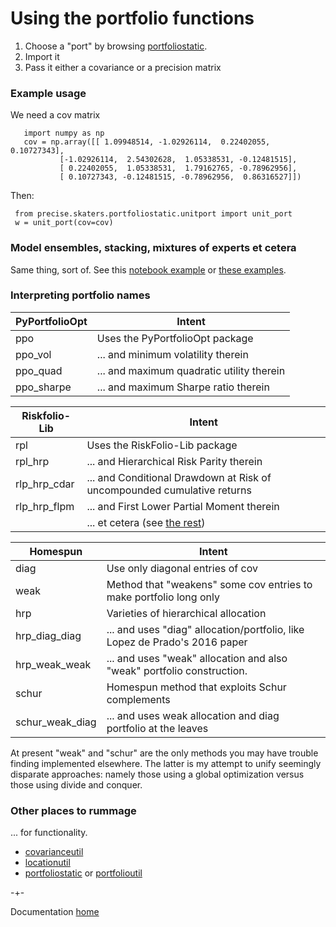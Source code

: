 # Using the portfolio functions

1. Choose a "port" by browsing [portfoliostatic](https://github.com/microprediction/precise/tree/main/precise/skaters/portfoliostatic).
2. Import it
3. Pass it either a covariance or a precision matrix

### Example usage
We need a cov matrix

       import numpy as np
       cov = np.array([[ 1.09948514, -1.02926114,  0.22402055,  0.10727343],
               [-1.02926114,  2.54302628,  1.05338531, -0.12481515],
               [ 0.22402055,  1.05338531,  1.79162765, -0.78962956],
               [ 0.10727343, -0.12481515, -0.78962956,  0.86316527]])

Then:

     from precise.skaters.portfoliostatic.unitport import unit_port
     w = unit_port(cov=cov)
     
     
### Model ensembles, stacking, mixtures of experts et cetera
Same thing, sort of. See this [notebook example](https://github.com/microprediction/precise/blob/main/examples_colab_notebooks/lazypredict_model_portfolio.ipynb) or [these examples](https://github.com/microprediction/precise/tree/main/examples_ensembles_lazypredict).  

     
### Interpreting portfolio names


| PyPortfolioOpt | Intent                                                           |
|-----------|------------------------------------------------------------------|
| ppo       | Uses the PyPortfolioOpt package                                  |
| ppo_vol   |      ... and minimum volatility therein                          |
| ppo_quad  |      ... and maximum quadratic utility therein                   |
| ppo_sharpe|      ... and maximum Sharpe ratio therein                        |

| Riskfolio-Lib | Intent                                                           |
|-----------|------------------------------------------------------------------|
| rpl       | Uses the RiskFolio-Lib package                                   |
| rpl_hrp   |      ... and Hierarchical Risk Parity therein                    |
| rlp_hrp_cdar |          ... and Conditional Drawdown at Risk of uncompounded cumulative returns | 
| rlp_hrp_flpm |          ... and First Lower Partial Moment therein            | 
|           |          ... et cetera (see [the rest](https://github.com/microprediction/precise/blob/main/precise/skaters/managers/rplmanagers.py))    |  

| Homespun  | Intent                                                           |
|-----------|------------------------------------------------------------------|
| diag      | Use only diagonal entries of cov                                 |
| weak      | Method that "weakens" some cov entries to make portfolio long only        | 
| hrp       | Varieties of hierarchical allocation                             | 
| hrp_diag_diag |   ... and uses "diag" allocation/portfolio, like Lopez de Prado's 2016 paper   | 
| hrp_weak_weak |   ... and uses "weak" allocation and also "weak" portfolio construction.       | 
| schur     | Homespun method that exploits Schur complements |
| schur_weak_diag     |    ... and uses weak allocation and diag portfolio at the leaves  |

At present "weak" and "schur" are the only methods you may have trouble finding implemented elsewhere. The latter is my attempt to unify seemingly disparate approaches: namely those using a global optimization versus those using divide and conquer. 

### Other places to rummage
... for functionality. 

- [covarianceutil](https://github.com/microprediction/precise/tree/main/precise/skaters/covarianceutil) 
- [locationutil](https://github.com/microprediction/precise/tree/main/precise/skaters/locationutil) 
- [portfoliostatic](https://github.com/microprediction/precise/tree/main/precise/skaters/portfoliostatic) or [portfolioutil](https://github.com/microprediction/precise/tree/main/precise/skaters/portfolioutil)
     

-+-

Documentation [home](https://microprediction.github.io/precise)
